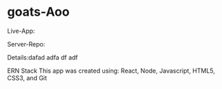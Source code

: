 # goats-Aoo

Live-App: 

Server-Repo:  

Details:dafad adfa df adf 


ERN Stack
This app was created using: React, Node, Javascript, HTML5, CSS3, and Git   
